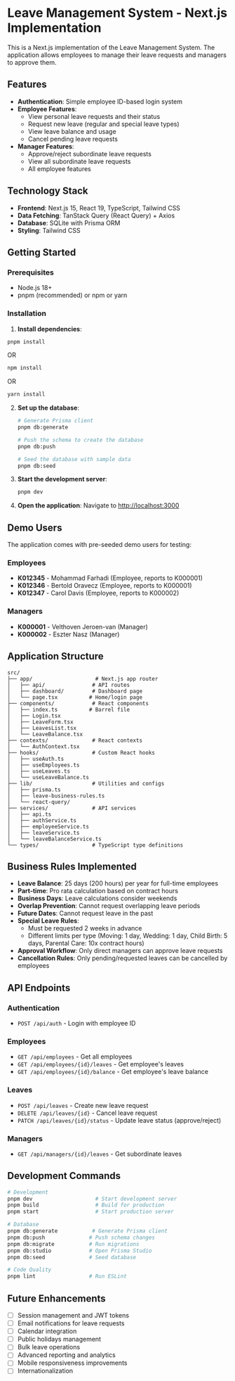 # Leave Management System - Next.js Implementation

This is a Next.js implementation of the Leave Management System. The application allows employees to manage their leave requests and managers to approve them.

## Features

- **Authentication**: Simple employee ID-based login system
- **Employee Features**:
  - View personal leave requests and their status
  - Request new leave (regular and special leave types)
  - View leave balance and usage
  - Cancel pending leave requests
- **Manager Features**:
  - Approve/reject subordinate leave requests
  - View all subordinate leave requests
  - All employee features

## Technology Stack

- **Frontend**: Next.js 15, React 19, TypeScript, Tailwind CSS
- **Data Fetching**: TanStack Query (React Query) + Axios
- **Database**: SQLite with Prisma ORM
- **Styling**: Tailwind CSS

## Getting Started

### Prerequisites

- Node.js 18+
- pnpm (recommended) or npm or yarn

### Installation

1. **Install dependencies**:

```bash
pnpm install
```

OR

```bash
npm install
```

OR

```bash
yarn install
```

2. **Set up the database**:

   ```bash
   # Generate Prisma client
   pnpm db:generate

   # Push the schema to create the database
   pnpm db:push

   # Seed the database with sample data
   pnpm db:seed
   ```

3. **Start the development server**:

   ```bash
   pnpm dev
   ```

4. **Open the application**:
   Navigate to [http://localhost:3000](http://localhost:3000)

## Demo Users

The application comes with pre-seeded demo users for testing:

### Employees

- **K012345** - Mohammad Farhadi (Employee, reports to K000001)
- **K012346** - Bertold Oravecz (Employee, reports to K000001)
- **K012347** - Carol Davis (Employee, reports to K000002)

### Managers

- **K000001** - Velthoven Jeroen-van (Manager)
- **K000002** - Eszter Nasz (Manager)

## Application Structure

```
src/
├── app/                    # Next.js app router
│   ├── api/               # API routes
│   ├── dashboard/         # Dashboard page
│   └── page.tsx          # Home/login page
├── components/            # React components
│   ├── index.ts          # Barrel file
│   ├── Login.tsx
│   ├── LeaveForm.tsx
│   ├── LeavesList.tsx
│   └── LeaveBalance.tsx
├── contexts/              # React contexts
│   └── AuthContext.tsx
├── hooks/                 # Custom React hooks
│   ├── useAuth.ts
│   ├── useEmployees.ts
│   ├── useLeaves.ts
│   └── useLeaveBalance.ts
├── lib/                   # Utilities and configs
│   ├── prisma.ts
│   ├── leave-business-rules.ts
│   └── react-query/
├── services/              # API services
│   ├── api.ts
│   ├── authService.ts
│   ├── employeeService.ts
│   ├── leaveService.ts
│   └── leaveBalanceService.ts
└── types/                 # TypeScript type definitions
```

## Business Rules Implemented

- **Leave Balance**: 25 days (200 hours) per year for full-time employees
- **Part-time**: Pro rata calculation based on contract hours
- **Business Days**: Leave calculations consider weekends
- **Overlap Prevention**: Cannot request overlapping leave periods
- **Future Dates**: Cannot request leave in the past
- **Special Leave Rules**:
  - Must be requested 2 weeks in advance
  - Different limits per type (Moving: 1 day, Wedding: 1 day, Child Birth: 5 days, Parental Care: 10x contract hours)
- **Approval Workflow**: Only direct managers can approve leave requests
- **Cancellation Rules**: Only pending/requested leaves can be cancelled by employees

## API Endpoints

### Authentication

- `POST /api/auth` - Login with employee ID

### Employees

- `GET /api/employees` - Get all employees
- `GET /api/employees/{id}/leaves` - Get employee's leaves
- `GET /api/employees/{id}/balance` - Get employee's leave balance

### Leaves

- `POST /api/leaves` - Create new leave request
- `DELETE /api/leaves/{id}` - Cancel leave request
- `PATCH /api/leaves/{id}/status` - Update leave status (approve/reject)

### Managers

- `GET /api/managers/{id}/leaves` - Get subordinate leaves

## Development Commands

```bash
# Development
pnpm dev                    # Start development server
pnpm build                  # Build for production
pnpm start                  # Start production server

# Database
pnpm db:generate           # Generate Prisma client
pnpm db:push              # Push schema changes
pnpm db:migrate           # Run migrations
pnpm db:studio            # Open Prisma Studio
pnpm db:seed              # Seed database

# Code Quality
pnpm lint                 # Run ESLint
```

## Future Enhancements

- [ ] Session management and JWT tokens
- [ ] Email notifications for leave requests
- [ ] Calendar integration
- [ ] Public holidays management
- [ ] Bulk leave operations
- [ ] Advanced reporting and analytics
- [ ] Mobile responsiveness improvements
- [ ] Internationalization
